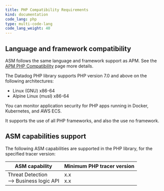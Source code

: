```yaml
---
title: PHP Compatibility Requirements 
kind: documentation
code_lang: php
type: multi-code-lang
code_lang_weight: 40
---
```


## Language and framework compatibility

ASM follows the same language and framework support as APM. See the [APM PHP Compatibility][1] page more details. 

The Datadog PHP library supports PHP version 7.0 and above on the following architectures:

- Linux (GNU) x86-64
- Alpine Linux (musl) x86-64

You can monitor application security for PHP apps running in Docker, Kubernetes, and AWS ECS.

It supports the use of all PHP frameworks, and also the use no framework.


## ASM capabilities support

The following ASM capabilities are supported in the PHP library, for the specified tracer version:

| ASM capability                   | Minimum PHP tracer version |
| -------------------------------- | ----------------------------|
| Threat Detection <br/> --> Business logic API  | x.x <br/>x.x   |


[1]: /tracing/trace_collection/compatibility/php/
